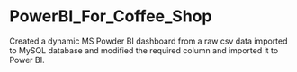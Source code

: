 # PowerBI_For_Coffee_Shop
Created a dynamic MS Powder BI dashboard from a raw csv data imported to MySQL database and modified the required column and imported it to Power BI.
